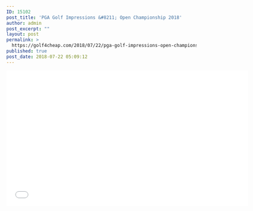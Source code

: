 ```yaml
---
ID: 15102
post_title: 'PGA Golf Impressions &#8211; Open Championship 2018'
author: admin
post_excerpt: ""
layout: post
permalink: >
  https://golf4cheap.com/2018/07/22/pga-golf-impressions-open-championship-2018/
published: true
post_date: 2018-07-22 05:09:12
---
```

<iframe width="640" height="360" src="//www.youtube.com/embed/BAMDnm3qWjc" frameborder="0" allow="autoplay; encrypted-media" allowfullscreen></iframe>